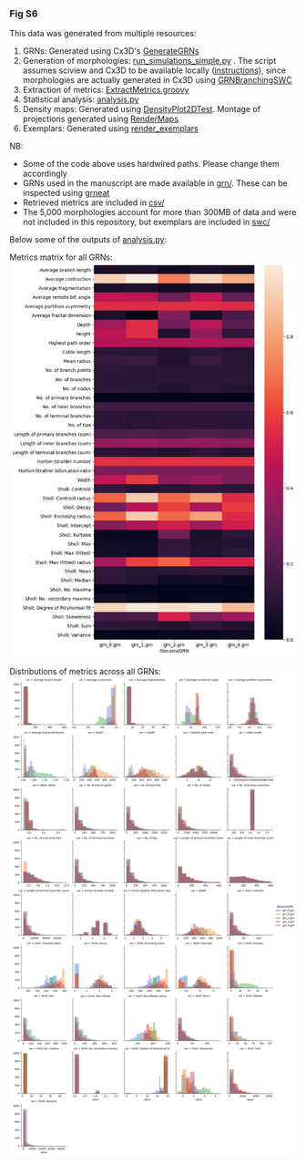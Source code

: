 ### Fig S6



This data was generated from multiple resources:

1. GRNs: Generated using Cx3D's [GenerateGRNs](https://github.com/morphonets/cx3d/blob/master/src/main/java/sc/iview/cx3d/simulations/grn/GenerateGRNs.java)
2. Generation of morphologies: [run_simulations_simple.py](./run_simulations_simple.py) . The script assumes sciview and Cx3D to be available locally ([instructions](https://imagej.net/SNT#Installation)), since morphologies are actually generated in Cx3D using [GRNBranchingSWC](https://github.com/morphonets/cx3d/blob/master/src/main/java/sc/iview/cx3d/commands/GRNBranchingSWC.java)
3. Extraction of metrics: [ExtractMetrics.groovy](./ExtractMetrics.groovy)
4. Statistical analysis: [analysis.py](./analysis.py)
5.  Density maps: Generated using [DensityPlot2DTest](https://github.com/morphonets/SNT/blob/master/src/test/java/sc/fiji/snt/DensityPlot2DTest.java). Montage of projections generated using [RenderMaps](./RenderMaps.ijm)
6. Exemplars: Generated using [render_exemplars](./render_exemplars.py)



NB:

- Some of the code above uses hardwired paths. Please change them accordingly
- GRNs used in the manuscript are made available in [grn/](./grn). These can be inspected using [grneat](https://github.com/brevis-us/grneat) 
- Retrieved metrics are included in  [csv/](./csv)
- The 5,000 morphologies account for more than 300MB of data and were not included in this repository, but exemplars are included in [swc/](./swc)



Below some of the outputs of [analysis.py](./analysis.py):



Metrics matrix for all GRNs:
![](heatmap.png)



Distributions of metrics across all GRNs:
![](histplot.png)